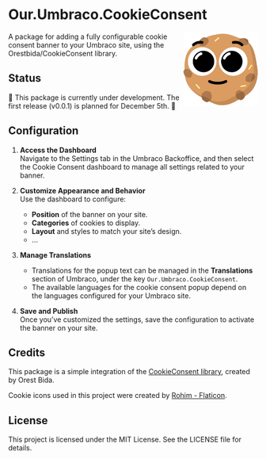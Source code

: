 # Our.Umbraco.CookieConsent
<img src="https://raw.githubusercontent.com/D0LBA3B/Our.Umbraco.CookieConsent/master/OurUmbracoCookieConsent.png" alt="Our Umbraco Cookie Consent" width="150" align="right">

A package for adding a fully configurable cookie consent banner to your Umbraco site, using the Orestbida/CookieConsent library.

## Status

🚧 This package is currently under development. The first release (v0.0.1) is planned for December 5th. 🚧

## Configuration

1. **Access the Dashboard**  
Navigate to the Settings tab in the Umbraco Backoffice, and then select the Cookie Consent dashboard to manage all settings related to your banner.

2. **Customize Appearance and Behavior**  
   Use the dashboard to configure:  
   - **Position** of the banner on your site.  
   - **Categories** of cookies to display.  
   - **Layout** and styles to match your site’s design.
   - ...
 
3. **Manage Translations**  
   - Translations for the popup text can be managed in the **Translations** section of Umbraco, under the key `Our.Umbraco.CookieConsent`.  
   - The available languages for the cookie consent popup depend on the languages configured for your Umbraco site.

4. **Save and Publish**  
   Once you’ve customized the settings, save the configuration to activate the banner on your site.

## Credits
This package is a simple integration of the [CookieConsent library](https://github.com/orestbida/cookieconsent), created by Orest Bida.

Cookie icons used in this project were created by [Rohim - Flaticon](https://www.flaticon.com/free-icons/cookie).

## License
This project is licensed under the MIT License. See the LICENSE file for details.
